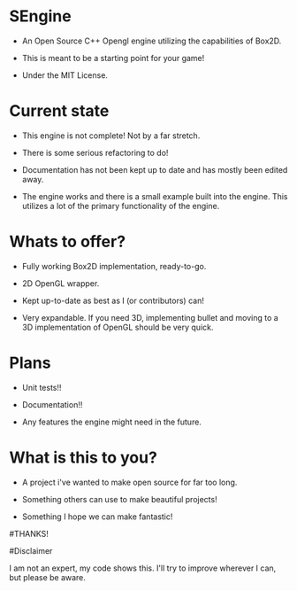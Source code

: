 # SEngine

- An Open Source C++ Opengl engine utilizing the capabilities of Box2D.

- This is meant to be a starting point for your game!

- Under the MIT License.

# Current state

- This engine is not complete! Not by a far stretch. 

- There is some serious refactoring to do!

- Documentation has not been kept up to date and has mostly been edited away.

- The engine works and there is a small example built into the engine. This utilizes a lot of the primary functionality of the engine.

# Whats to offer?

- Fully working Box2D implementation, ready-to-go.

- 2D OpenGL wrapper. 

- Kept up-to-date as best as I (or contributors) can!

- Very expandable. If you need 3D, implementing bullet and moving to a 3D implementation of OpenGL should be very quick.

# Plans

- Unit tests!!

- Documentation!!

- Any features the engine might need in the future.

# What is this to you?

- A project i've wanted to make open source for far too long.

- Something others can use to make beautiful projects!

- Something I hope we can make fantastic! 


#THANKS!

#Disclaimer

I am not an expert, my code shows this. I'll try to improve wherever I can, but please be aware.
